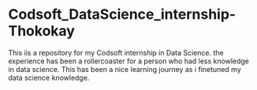 # Codsoft_DataScience_internship-Thokokay
This iis a repository for my Codsoft internship in Data Science. the experience has been a rollercoaster for a person who had less knowledge in data science.  This has been a nice learning journey as i finetuned my data science knowledge.
